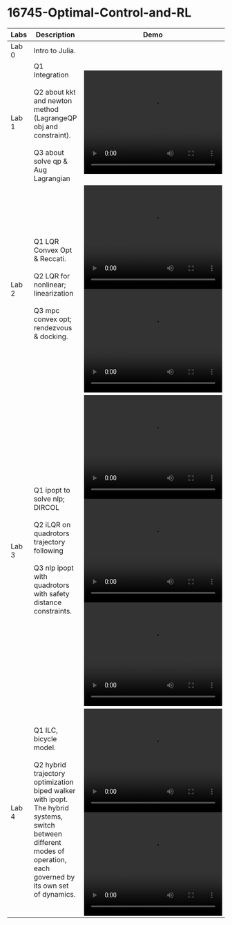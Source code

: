 # 16745-Optimal-Control-and-RL


| **Labs** | **Description**  | **Demo** |
|----------|------------------|----------|
| Lab 0 | Intro to Julia. | |
| Lab 1 | Q1 Integration <br> <br> Q2 about kkt and newton method (LagrangeQP obj and constraint). <br><br> Q3 about solve qp & Aug Lagrangian | <video width="320" height="240" controls><source src="./HW1_S24-main/falling_brick.mp4" type="video/mp4">Your browser does not support the video tag.</video> |
| Lab 2 | Q1 LQR Convex Opt & Reccati. <br><br> Q2 LQR for nonlinear; linearization <br><br> Q3 mpc convex opt; rendezvous & docking. | <video width="320" height="240" controls><source src="./HW2_S24-main/ihlqr_cartpole.mp4" type="video/mp4">Your browser does not support the video tag.</video> <br> <video width="320" height="240" controls><source src="./HW2_S24-main/optimal_rendezvous_docking_mpc_convex.mp4" type="video/mp4">Your browser does not support the video tag.</video> |
| Lab 3 | Q1 ipopt to solve nlp; DIRCOL <br><br> Q2 iLQR on quadrotors trajectory following <br><br> Q3 nlp ipopt with quadrotors with safety distance constraints. | <video width="320" height="240" controls><source src="./HW3_S24-main/swingup_ipopt.mp4" type="video/mp4">Your browser does not support the video tag.</video> <br> <video width="320" height="240" controls><source src="./HW3_S24-main/quadrotor_ilqr.mp4" type="video/mp4">Your browser does not support the video tag.</video> <br> <video width="320" height="240" controls><source src="./HW3_S24-main/quadrotor_reorient_ipopt.mp4" type="video/mp4">Your browser does not support the video tag.</video> |
| Lab 4 | Q1 ILC, bicycle model. <br><br> Q2 hybrid trajectory optimization biped walker with ipopt. <br> The hybrid systems, switch between different modes of operation, each governed by its own set of dynamics. | <video width="320" height="240" controls><source src="./HW4_S24-main/nonlinear_bicycle_model_iterative_learning_control.mp4" type="video/mp4">Your browser does not support the video tag.</video> <br> <video width="320" height="240" controls><source src="./HW4_S24-main/hybrid_biped_walker_ipopt.mp4" type="video/mp4">Your browser does not support the video tag.</video> |

